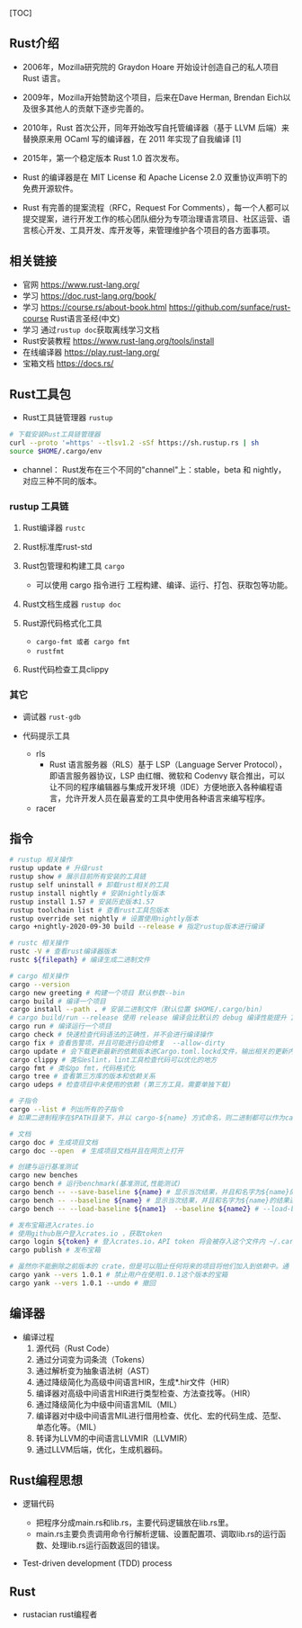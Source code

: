 [TOC]
## Rust介绍
- 2006年，Mozilla研究院的 Graydon Hoare 开始设计创造自己的私人项目 Rust 语言。
- 2009年，Mozilla开始赞助这个项目，后来在Dave Herman, Brendan Eich以及很多其他人的贡献下逐步完善的。
- 2010年，Rust 首次公开，同年开始改写自托管编译器（基于 LLVM 后端）来替换原来用 OCaml 写的编译器，在 2011 年实现了自我编译 [1]
- 2015年，第一个稳定版本 Rust 1.0 首次发布。

- Rust 的编译器是在 MIT License 和 Apache License 2.0 双重协议声明下的免费开源软件。
- Rust 有完善的提案流程（RFC，Request For Comments），每一个人都可以提交提案，进行开发工作的核心团队细分为专项治理语言项目、社区运营、语言核心开发、工具开发、库开发等，来管理维护各个项目的各方面事项。

## 相关链接
- 官网  https://www.rust-lang.org/
- 学习 https://doc.rust-lang.org/book/
- 学习 https://course.rs/about-book.html  https://github.com/sunface/rust-course  Rust语言圣经(中文)
- 学习 通过```rustup doc```获取离线学习文档
- Rust安装教程 https://www.rust-lang.org/tools/install
- 在线编译器 https://play.rust-lang.org/
- 宝箱文档 https://docs.rs/

## Rust工具包
- Rust工具链管理器 ``rustup``
```bash
# 下载安装Rust工具链管理器
curl --proto '=https' --tlsv1.2 -sSf https://sh.rustup.rs | sh
source $HOME/.cargo/env
```

- channel： Rust发布在三个不同的"channel"上：stable，beta 和 nightly，对应三种不同的版本。
### rustup 工具链
1. Rust编译器 ``rustc``

2. Rust标准库rust-std

3. Rust包管理和构建工具 ``cargo``
    - 可以使用 cargo 指令进行 工程构建、编译、运行、打包、获取包等功能。

4. Rust文档生成器 ``rustup doc``

5. Rust源代码格式化工具
    - ``cargo-fmt 或者 cargo fmt``
    - ``rustfmt``

6. Rust代码检查工具clippy

### 其它
- 调试器 ``rust-gdb``

- 代码提示工具
    - rls
        - Rust 语言服务器（RLS）基于 LSP（Language Server Protocol），即语言服务器协议，LSP 由红帽、微软和 Codenvy 联合推出，可以让不同的程序编辑器与集成开发环境（IDE）方便地嵌入各种编程语言，允许开发人员在最喜爱的工具中使用各种语言来编写程序。
    - racer

## 指令

```bash
# rustup 相关操作
rustup update # 升级rust
rustup show # 展示目前所有安装的工具链
rustup self uninstall # 卸载rust相关的工具
rustup install nightly # 安装nightly版本
rustup install 1.57 # 安装历史版本1.57
rustup toolchain list # 查看rust工具包版本
rustup override set nightly # 设置使用nightly版本
cargo +nightly-2020-09-30 build --release # 指定rustup版本进行编译
```

```bash
# rustc 相关操作
rustc -V # 查看rust编译器版本
rustc ${filepath} # 编译生成二进制文件
```

```bash
# cargo 相关操作
cargo --version
cargo new greeting # 构建一个项目 默认参数--bin
cargo build # 编译一个项目
cargo install --path . # 安装二进制文件（默认位置 $HOME/.cargo/bin）
# cargo build/run --release 使用 release 编译会比默认的 debug 编译性能提升 10 倍以上，但是 release 缺点是编译速度较慢，而且不会显示 panic backtrace 的具体行号 
cargo run # 编译运行一个项目
cargo check # 快速检查代码语法的正确性，并不会进行编译操作
cargo fix # 查看告警项，并且可能进行自动修复  --allow-dirty
cargo update # 会下载更新最新的依赖版本进Cargo.toml.lockd文件，输出相关的更新内容；但Cargo.toml的文件需要手动更新。
cargo clippy # 类似eslint，lint工具检查代码可以优化的地方
cargo fmt # 类似go fmt，代码格式化
cargo tree # 查看第三方库的版本和依赖关系
cargo udeps # 检查项目中未使用的依赖 (第三方工具，需要单独下载)

# 子指令
cargo --list # 列出所有的子指令
# 如果二进制程序在$PATH目录下，并以 cargo-${name} 方式命名，则二进制都可以作为cargo的子指令，可以通过cargo ${name} 来运行

# 文档
cargo doc # 生成项目文档
cargo doc --open  # 生成项目文档并且在网页上打开

# 创建与运行基准测试
cargo new benches
cargo bench # 运行benchmark(基准测试,性能测试)
cargo bench -- --save-baseline ${name} # 显示当次结果，并且和名字为${name}的结果进行比较，然后将当次结果覆盖进${name}
cargo bench -- --baseline ${name} # 显示当次结果，并且和名字为${name}的结果进行比较
cargo bench -- --load-baseline ${name1}  --baseline ${name2} # --load-baseline ${name} 加载名字为${name1}的结果作为当次结果，将名字为{name2}的结果作为上次结果，然后进行比较

# 发布宝箱进入crates.io 
# 使用github账户登入crates.io ，获取token
cargo login ${token} # 登入crates.io，API token 将会被存入这个文件内 ~/.cargo/credentials 
cargo publish # 发布宝箱

# 虽然你不能删除之前版本的 crate，但是可以阻止任何将来的项目将他们加入到依赖中。通 cargo yank 指令
cargo yank --vers 1.0.1 # 禁止用户在使用1.0.1这个版本的宝箱
cargo yank --vers 1.0.1 --undo # 撤回
```

## 编译器
- 编译过程
    1. 源代码（Rust Code）
    2. 通过分词变为词条流（Tokens）
    3. 通过解析变为抽象语法树（AST）
    4. 通过降级简化为高级中间语言HIR，生成*.hir文件（HIR）
    5. 编译器对高级中间语言HIR进行类型检查、方法查找等。（HIR）
    6. 通过降级简化为中级中间语言MIL（MIL）
    7. 编译器对中级中间语言MIL进行借用检查、优化、宏的代码生成、范型、单态化等。（MIL）
    8. 转译为LLVM的中间语言LLVMIR（LLVMIR）
    9. 通过LLVM后端，优化，生成机器码。


## Rust编程思想
- 逻辑代码
    - 把程序分成main.rs和lib.rs，主要代码逻辑放在lib.rs里。
    - main.rs主要负责调用命令行解析逻辑、设置配置项、调取lib.rs的运行函数、处理lib.rs运行函数返回的错误。

- Test-driven development (TDD) process

## Rust
- rustacian rust编程者